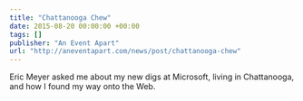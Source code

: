 ```yaml
---
title: "Chattanooga Chew"
date: 2015-08-20 00:00:00 +00:00
tags: []
publisher: "An Event Apart"
url: "http://aneventapart.com/news/post/chattanooga-chew"
---
```


Eric Meyer asked me about my new digs at Microsoft, living in Chattanooga, and how I found my way onto the Web.
